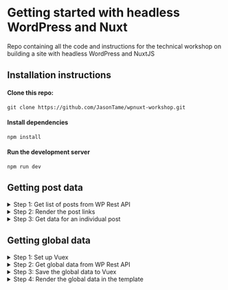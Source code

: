 # Getting started with headless WordPress and Nuxt
Repo containing all the code and instructions for the technical workshop on building a site with headless WordPress and NuxtJS

## Installation instructions

#### Clone this repo:

`git clone https://github.com/JasonTame/wpnuxt-workshop.git`

#### Install dependencies

`npm install`

#### Run the development server

`npm run dev`

## Getting post data

<details>
  <summary>Step 1: Get list of posts from WP Rest API</summary>
  
  #### Add details
</details>

<details>
  <summary>Step 2: Render the post links</summary>
  
  #### Add details
</details>

<details>
  <summary>Step 3: Get data for an individual post</summary>
  
  #### Add details
</details>

## Getting global data

<details>
  <summary>Step 1: Set up Vuex</summary>
  
  #### Add details
</details>

<details>
  <summary>Step 2: Get global data from WP Rest API</summary>
  
  #### Add details
</details>

<details>
  <summary>Step 3: Save the global data to Vuex</summary>
  
  #### Add details
</details>

<details>
  <summary>Step 4: Render the global data in the template</summary>
  
  #### Add details
</details>
